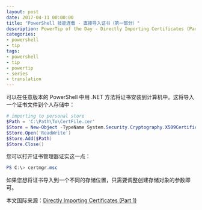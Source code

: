 ```yaml
---
layout: post
date: 2017-04-11 00:00:00
title: "PowerShell 技能连载 - 直接导入证书（第一部分）"
description: PowerTip of the Day - Directly Importing Certificates (Part 1)
categories:
- powershell
- tip
tags:
- powershell
- tip
- powertip
- series
- translation
---
```

可以在任意版本的 PowerShell 中用 .NET 方法将证书安装到计算机中。这将导入一个证书文件到个人存储中：

```powershell
# importing to personal store
$Path = 'C:\Path\To\CertFile.cer'
$Store = New-Object -TypeName System.Security.Cryptography.X509Certificates.X509Store -ArgumentList My, CurrentUser
$Store.Open('ReadWrite')
$Store.Add($Path)
$Store.Close()
```

您可以打开证书管理器证实这一点：

```powershell
PS C:\> certmgr.msc
```

如果您想将证书导入到一个不同的存储位置，只需要调整创建存储对象的参数即可。

<!--more-->
本文国际来源：[Directly Importing Certificates (Part 1)](http://community.idera.com/powershell/powertips/b/tips/posts/directly-importing-certificates-part-1)
